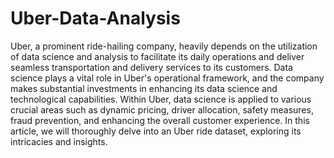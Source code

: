 # Uber-Data-Analysis

Uber, a prominent ride-hailing company, heavily depends on the utilization of data science and analysis to facilitate its daily operations and deliver seamless transportation and delivery services to its customers. Data science plays a vital role in Uber's operational framework, and the company makes substantial investments in enhancing its data science and technological capabilities. Within Uber, data science is applied to various crucial areas such as dynamic pricing, driver allocation, safety measures, fraud prevention, and enhancing the overall customer experience. In this article, we will thoroughly delve into an Uber ride dataset, exploring its intricacies and insights.
